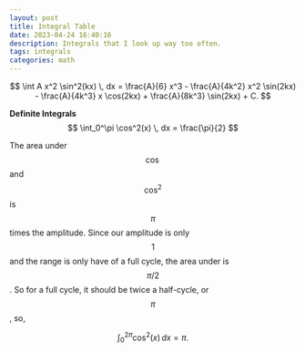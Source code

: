 ```yaml
---
layout: post
title: Integral Table
date: 2023-04-24 16:40:16
description: Integrals that I look up way too often.
tags: integrals
categories: math
---
```


$$
\int A x^2 \sin^2(kx) \, dx = \frac{A}{6} x^3 - \frac{A}{4k^2} x^2 \sin(2kx) - \frac{A}{4k^3} x \cos(2kx) + \frac{A}{8k^3} \sin(2kx) + C.
$$

**Definite Integrals**
$$
\int_0^\pi \cos^2(x) \, dx = \frac{\pi}{2}
$$

The area under $$\cos$$ and $$\cos^2$$ is $$\pi$$ times the amplitude. Since our amplitude is only $$1$$ and the range is only have of a full cycle, the area under is $$\pi/2$$. So for a full cycle, it should be twice a half-cycle, or $$\pi$$, so,

$$
\int_0^{2\pi} \cos^2(x) \, dx = \pi.
$$
